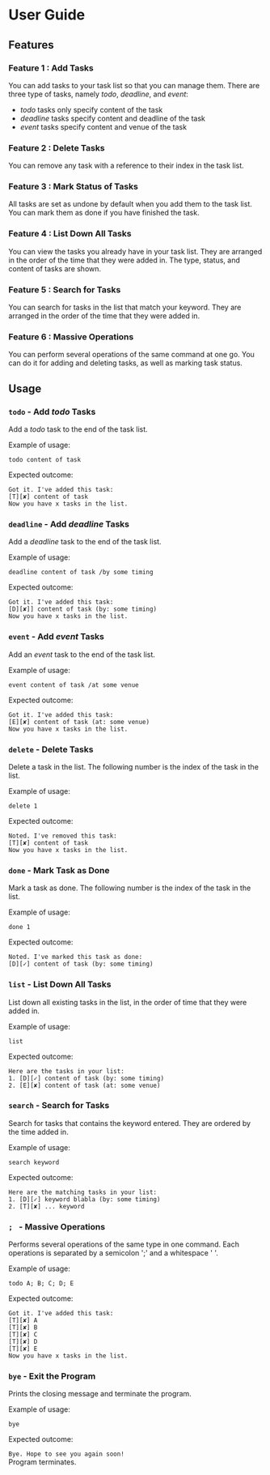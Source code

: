 # User Guide

## Features 

### Feature 1 : Add Tasks
You can add tasks to your task list so that you can manage them. There are three type of tasks, namely *todo*,
 *deadline*, and *event*:
 
* *todo* tasks only specify content of the task
* *deadline* tasks specify content and deadline of the task
* *event* tasks specify content and venue of the task
 
### Feature 2 : Delete Tasks
You can remove any task with a reference to their index in the task list.

### Feature 3 : Mark Status of Tasks
All tasks are set as undone by default when you add them to the task list. You can mark them as done if you have
finished the task. 

### Feature 4 : List Down All Tasks
You can view the tasks you already have in your task list. They are arranged in the order of the time that they 
were added in. The type, status, and content of tasks are shown.

### Feature 5 : Search for Tasks
You can search for tasks in the list that match your keyword. They are arranged in the order of the time that they 
were added in.

### Feature 6 : Massive Operations 
You can perform several operations of the same command at one go. You can do it for adding and deleting tasks, 
as well as marking task status.




## Usage

### `todo` - Add *todo* Tasks
Add a *todo* task to the end of the task list.

Example of usage: 

`todo content of task`

Expected outcome:

`Got it. I've added this task:`<br/>
`[T][✘] content of task`<br/>
`Now you have x tasks in the list.`


### `deadline` - Add *deadline* Tasks
Add a *deadline* task to the end of the task list.

Example of usage: 

`deadline content of task /by some timing`

Expected outcome:

`Got it. I've added this task:`<br/>
`[D][✘]] content of task (by: some timing)`<br/>
`Now you have x tasks in the list.`

### `event` - Add *event* Tasks
Add an *event* task to the end of the task list.

Example of usage: 

`event content of task /at some venue`

Expected outcome:

`Got it. I've added this task:`<br/>
`[E][✘] content of task (at: some venue)`<br/>
`Now you have x tasks in the list.`

### `delete` - Delete Tasks
Delete a task in the list. The following number is the index of the task in the list.

Example of usage: 

`delete 1`

Expected outcome:

`Noted. I've removed this task:`<br/>
`[T][✘] content of task`<br/>
`Now you have x tasks in the list.`

### `done` - Mark Task as Done
Mark a task as done. The following number is the index of the task in the list.

Example of usage: 

`done 1`

Expected outcome:

`Noted. I've marked this task as done:`<br/>
`[D][✓] content of task (by: some timing)`<br/>

### `list` - List Down All Tasks
List down all existing tasks in the list, in the order of time that they were added in.

Example of usage: 

`list`

Expected outcome:

`Here are the tasks in your list:`<br/>
`1. [D][✓] content of task (by: some timing)`<br/>
`2. [E][✘] content of task (at: some venue)`

### `search` - Search for Tasks
Search for tasks that contains the keyword entered. They are ordered by the time added in.

Example of usage: 

`search keyword`

Expected outcome:

`Here are the matching tasks in your list:`<br/>
`1. [D][✓] keyword blabla (by: some timing)`<br/>
`2. [T][✘] ... keyword`

### `; ` - Massive Operations
Performs several operations of the same type in one command. Each operations is separated by a semicolon ';'
and a whitespace ' '. 

Example of usage: 

`todo A; B; C; D; E`

Expected outcome:

`Got it. I've added this task:`<br/>
`[T][✘] A`<br/>
`[T][✘] B`<br/>
`[T][✘] C`<br/>
`[T][✘] D`<br/>
`[T][✘] E`<br/>
`Now you have x tasks in the list.`

### `bye` - Exit the Program

Prints the closing message and terminate the program.

Example of usage: 

`bye`

Expected outcome:

`Bye. Hope to see you again soon!`<br/>
Program terminates.
